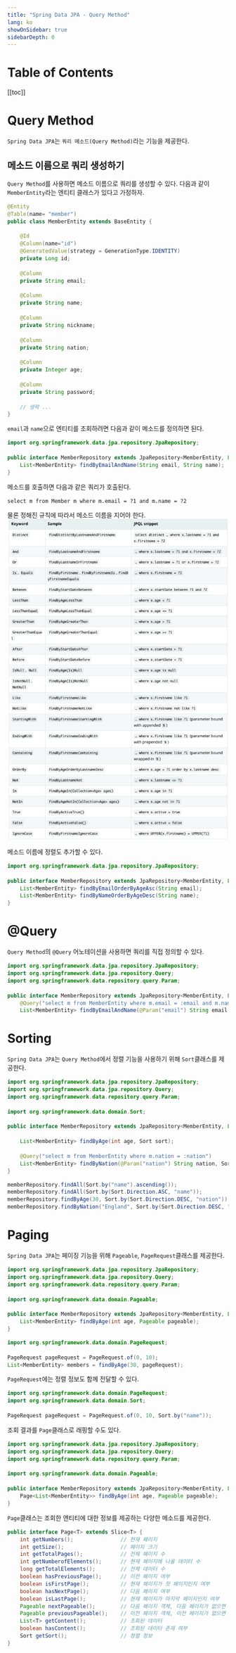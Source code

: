 ```yaml
---
title: "Spring Data JPA - Query Method"
lang: ko
showOnSidebar: true
sidebarDepth: 0
---
```


# Table of Contents
[[toc]]

# Query Method
`Spring Data JPA`는 `쿼리 메소드(Query Method)`라는 기능을 제공한다. 

## 메소드 이름으로 쿼리 생성하기
`Query Method`를 사용하면 메소드 이름으로 쿼리를 생성할 수 있다. 다음과 같이 `MemberEntity`라는 엔티티 클래스가 있다고 가정하자.
``` java
@Entity
@Table(name= "member")
public class MemberEntity extends BaseEntity {

    @Id
    @Column(name="id")
    @GeneratedValue(strategy = GenerationType.IDENTITY)
    private Long id;

    @Column
    private String email;

    @Column
    private String name;

    @Column
    private String nickname;

    @Column
    private String nation;

    @Column
    private Integer age;

    @Column
    private String password;

    // 생략 ...
}
```
`email`과 `name`으로 엔티티를 조회하려면 다음과 같이 메소드를 정의하면 된다.
``` java
import org.springframework.data.jpa.repository.JpaRepository;

public interface MemberRepository extends JpaRepository<MemberEntity, Long> {
    List<MemberEntity> findByEmailAndName(String email, String name);
}
```
메소드를 호출하면 다음과 같은 쿼리가 호출된다.
```
select m from Member m where m.email = ?1 and m.name = ?2
```

물론 정해진 규칙에 따라서 메소드 이름을 지어야 한다.
![](./220402_spring_data_jpa_query_method/1.png)

메소드 이름에 정렬도 추가할 수 있다.

``` java
import org.springframework.data.jpa.repository.JpaRepository;

public interface MemberRepository extends JpaRepository<MemberEntity, Long> {
    List<MemberEntity> findByEmailOrderByAgeAsc(String email);
    List<MemberEntity> findByNameOrderByAgeDesc(String name);
}
```

# @Query
`Query Method`의 `@Query` 어노테이션을 사용하면 쿼리를 직접 정의할 수 있다.
``` java
import org.springframework.data.jpa.repository.JpaRepository;
import org.springframework.data.jpa.repository.Query;
import org.springframework.data.repository.query.Param;

public interface MemberRepository extends JpaRepository<MemberEntity, Long> {
    @Query("select m from MemberEntity where m.email = :email and m.name = :name")
    List<MemberEntity> findByEmailAndName(@Param("email") String email, @Param("name") String name);
```

# Sorting
`Spring Data JPA`는 `Query Method`에서 정렬 기능을 사용하기 위해 `Sort`클래스를 제공한다.
``` java
import org.springframework.data.jpa.repository.JpaRepository;
import org.springframework.data.jpa.repository.Query;
import org.springframework.data.repository.query.Param;

import org.springframework.data.domain.Sort;

public interface MemberRepository extends JpaRepository<MemberEntity, Long> {

    List<MemberEntity> findByAge(int age, Sort sort);

    @Query("select m from MemberEntity where m.nation = :nation")
    List<MemberEntity> findByNation(@Param("nation") String nation, Sort sort);
}
```
``` java
memberRepository.findAll(Sort.by("name").ascending());
memberRepository.findAll(Sort.by(Sort.Direction.ASC, "name"));
memberRepository.findByAge(30, Sort.by(Sort.Direction.DESC, "nation"));
memberRepository.findByNation("England", Sort.by(Sort.Direction.DESC, "name").and(Sort.by(Sort.Direction.ASC, "age")));
```

# Paging
`Spring Data JPA`는 페이징 기능을 위해 `Pageable`, `PageRequest`클래스를 제공한다.
``` java
import org.springframework.data.jpa.repository.JpaRepository;
import org.springframework.data.jpa.repository.Query;
import org.springframework.data.repository.query.Param;

import org.springframework.data.domain.Pageable;

public interface MemberRepository extends JpaRepository<MemberEntity, Long> {
    List<MemberEntity> findByAge(int age, Pageable pageable);
}
```
``` java
import org.springframework.data.domain.PageRequest;

PageRequest pageRequest = PageRequest.of(0, 10);
List<MemberEntity> members = findByAge(30, pageRequest);
```
`PageRequest`에는 정렬 정보도 함께 전달할 수 있다.
``` java
import org.springframework.data.domain.PageRequest;
import org.springframework.data.domain.Sort;

PageRequest pageRequest = PageRequest.of(0, 10, Sort.by("name"));
```
조회 결과를 `Page`클래스로 래핑할 수도 있다.
``` java
import org.springframework.data.jpa.repository.JpaRepository;
import org.springframework.data.jpa.repository.Query;
import org.springframework.data.repository.query.Param;

import org.springframework.data.domain.Pageable;

public interface MemberRepository extends JpaRepository<MemberEntity, Long> {
    Page<List<MemberEntity>> findByAge(int age, Pageable pageable);
}
```
`Page`클래스는 조회한 엔티티에 대한 정보를 제공하는 다양한 메소드를 제공한다.
``` java
public interface Page<T> extends Slice<T> {
    int getNumbers();               // 현재 페이지
    int getSize();                  // 페이지 크기
    int getTotalPages();            // 전체 페이지 수
    int getNumberofElements();      // 현재 페이지에 나올 데이터 수
    long getTotalElements();        // 전체 데이터 수
    boolean hasPreviousPage();      // 이전 페이지 여부
    boolean isFirstPage();          // 현재 페이지가 첫 페이지인지 여부
    boolean hasNextPage();          // 다음 페이지 여부
    boolean isLastPage();           // 현재 페이지가 마지막 페이지인지 여부
    Pageable nextPageable();        // 다음 페이지 객체, 다음 페이지가 없으면 null
    Pageable previousPageable();    // 이전 페이지 객체, 이전 페이지가 없으면 null
    List<T> getContent();           // 조회된 데이터
    boolean hasContent();           // 조회된 데이터 존재 여부
    Sort getSort();                 // 정렬 정보
}
```

